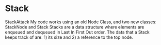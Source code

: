 # Stack
StackAttack
My code works using an old Node Class, and two new classes: StackNode and Stack
Stacks are a data structure where elements are enqueued and dequeued in Last In First Out order.
The data that a Stack keeps track of are: 1) its size and 2) a reference to the top node.
